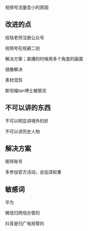 视频号流量变小的原因

## 改进的点
给陆老师注册公众号


视频号在规避二创

解决方案；直播的时候用多个角度的画面

镜像解决

素材混剪

斯坦福tan博士被限流


## 不可以讲的东西

不可以明显讲境外的好

不可以讲历史人物


## 解决方案

矩阵账号

多参加官方活动，会加深权重

## 敏感词
华为


微信归网信办管的


抖音是归广电局管的